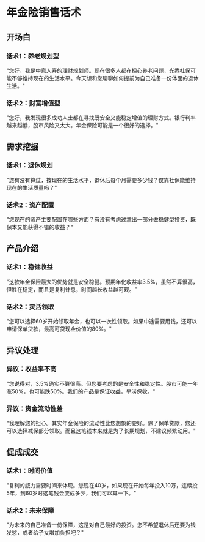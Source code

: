 # 年金险销售话术

## 开场白
### 话术1：养老规划型
"您好，我是中意人寿的理财规划师。现在很多人都在担心养老问题，光靠社保可能不够维持现在的生活水平。今天想和您聊聊如何提前为自己准备一份体面的退休生活。"

### 话术2：财富增值型
"您好，我发现很多成功人士都在寻找既安全又能稳定增值的理财方式。银行利率越来越低，股市风险又太大。年金保险可能是一个很好的选择。"

## 需求挖掘
### 话术1：退休规划
"您有没有算过，按现在的生活水平，退休后每个月需要多少钱？仅靠社保能维持现在的生活质量吗？"

### 话术2：资产配置
"您现在的资产主要配置在哪些方面？有没有考虑过拿出一部分做稳健型投资，既保本又能获得不错的收益？"

## 产品介绍
### 话术1：稳健收益
"这款年金保险最大的优势就是安全稳健。预期年化收益率3.5%，虽然不算很高，但胜在稳定，而且是复利计息，时间越长收益越可观。"

### 话术2：灵活领取
"您可以选择60岁开始领取年金，也可以一次性领取。如果中途需要用钱，还可以申请保单贷款，最高可贷现金价值的80%。"

## 异议处理
### 异议：收益率不高
"您说得对，3.5%确实不算很高。但您要考虑的是安全性和稳定性。股市可能一年涨50%，也可能跌50%。我们的产品是保证收益，旱涝保收。"

### 异议：资金流动性差
"我理解您的担心。其实年金保险的流动性比您想象的要好。除了保单贷款，您还可以选择减保部分领取。而且这笔钱本来就是为了长期规划，不建议频繁动用。"

## 促成成交
### 话术1：时间价值
"复利的威力需要时间来体现。您现在40岁，如果现在开始每年投入10万，连续投5年，到60岁时这笔钱会变成多少，我们可以算一下。"

### 话术2：未来保障
"为未来的自己准备一份保障，这是对自己最好的投资。您不希望退休后还要为钱发愁，或者给子女增加负担吧？"